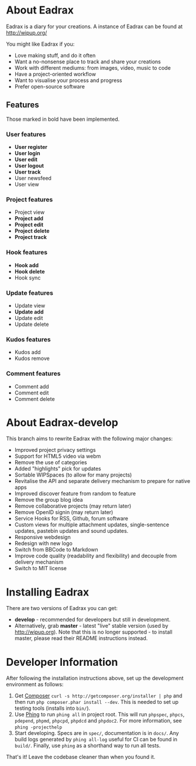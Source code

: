 # About Eadrax

Eadrax is a diary for your creations. A instance of Eadrax can be found at
http://wipup.org/

You might like Eadrax if you:
 * Love making stuff, and do it often
 * Want a no-nonsense place to track and share your creations
 * Work with different mediums: from images, video, music to code
 * Have a project-oriented workflow
 * Want to visualise your process and progress
 * Prefer open-source software

## Features

Those marked in bold have been implemented.

### User features

 * **User register**
 * **User login**
 * **User edit**
 * **User logout**
 * **User track**
 * User newsfeed
 * User view

### Project features

 * Project view
 * **Project add**
 * **Project edit**
 * **Project delete**
 * **Project track**

### Hook features

 * **Hook add**
 * **Hook delete**
 * Hook sync

### Update features

 * Update view
 * **Update add**
 * Update edit
 * Update delete

### Kudos features

 * Kudos add
 * Kudos remove

### Comment features

 * Comment add
 * Comment edit
 * Comment delete

# About Eadrax-develop

This branch aims to rewrite Eadrax with the following major changes:

 * Improved project privacy settings
 * Support for HTML5 video via webm
 * Remove the use of categories
 * Added "highlights" pick for updates
 * Sortable WIPSpaces (to allow for many projects)
 * Revitalise the API and separate delivery mechanism to prepare for native apps
 * Improved discover feature from random to feature
 * Remove the group blog idea
 * Remove collaborative projects (may return later)
 * Remove OpenID signin (may return later)
 * Service Hooks for RSS, Github, forum software
 * Custom views for multiple attachment updates, single-sentence updates,
   pastebin updates and sound updates.
 * Responsive webdesign
 * Redesign with new logo
 * Switch from BBCode to Markdown
 * Improve code quality (readability and flexibility) and decouple from delivery
   mechanism
 * Switch to MIT license

# Installing Eadrax

There are two versions of Eadrax you can get:

  * **develop** - recommended for developers but still in development.
  * Alternatively, grab **master** - latest "live" stable version (used by
    http://wipup.org). Note that this is no longer supported - to install
    master, please read their README instructions instead.

# Developer Information

After following the installation instructions above, set up the development
environment as follows:

1. Get [Composer](http://getcomposer.org) `curl -s
   http://getcomposer.org/installer | php` and then run `php composer.phar
   install --dev`. This is needed to set up testing tools (installs into
   `bin/`).
2. Use [Phing](http://www.phing.info/) to run `phing all` in project root. This
   will run `phpspec`, `phpcs`, `pdepend`, `phpmd`, `phpcpd`, `phpdcd`
   and `phpdoc2`. For more information, see `phing -projecthelp`
3. Start developing. Specs are in `spec/`, documentation is in `docs/`. Any
   build logs generated by `phing all-log` useful for CI can be found in
   `build/`. Finally, use `phing` as a shorthand way to run all tests.

That's it! Leave the codebase cleaner than when you found it.

